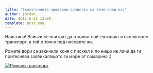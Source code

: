 ```yaml
---
title: "Екологичните превозни средства са вече сред нас"
author: jordan
date: 2011-6-21 12:00
template: post.pug
---
```


Наистина! Всички се опитват да открият най-евтиният и екологичен
транспорт, а той е точно под носовете ни.

Ромите дори са закичили коня с пискюл и по нищо не личи да ги притеснява
заобикалящото ги море от ламарина :)

[![Ромски
транспорт](2011-06-Roma_Transport.jpg)](2011-06-Roma_Transport.jpg)
